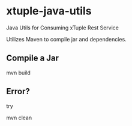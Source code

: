 xtuple-java-utils
=================

Java Utils for Consuming xTuple Rest Service 

Utilizes Maven to compile jar and dependencies.


Compile a Jar 
---  
mvn build  


Error?
---
try   

mvn clean 
